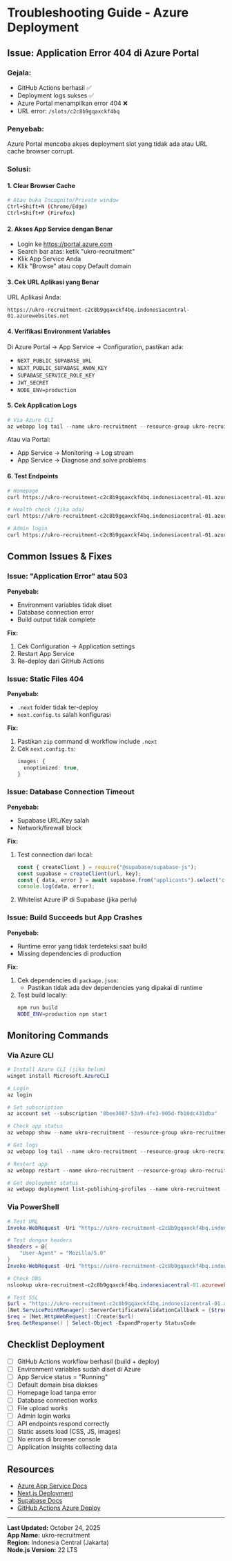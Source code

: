 # Troubleshooting Guide - Azure Deployment

## Issue: Application Error 404 di Azure Portal

### Gejala:

- GitHub Actions berhasil ✅
- Deployment logs sukses ✅
- Azure Portal menampilkan error 404 ❌
- URL error: `/slots/c2c8b9gqaxckf4bq`

### Penyebab:

Azure Portal mencoba akses deployment slot yang tidak ada atau URL cache browser corrupt.

### Solusi:

#### 1. Clear Browser Cache

```bash
# Atau buka Incognito/Private window
Ctrl+Shift+N (Chrome/Edge)
Ctrl+Shift+P (Firefox)
```

#### 2. Akses App Service dengan Benar

- Login ke https://portal.azure.com
- Search bar atas: ketik "ukro-recruitment"
- Klik App Service Anda
- Klik "Browse" atau copy Default domain

#### 3. Cek URL Aplikasi yang Benar

URL Aplikasi Anda:

```
https://ukro-recruitment-c2c8b9gqaxckf4bq.indonesiacentral-01.azurewebsites.net
```

#### 4. Verifikasi Environment Variables

Di Azure Portal → App Service → Configuration, pastikan ada:

- `NEXT_PUBLIC_SUPABASE_URL`
- `NEXT_PUBLIC_SUPABASE_ANON_KEY`
- `SUPABASE_SERVICE_ROLE_KEY`
- `JWT_SECRET`
- `NODE_ENV=production`

#### 5. Cek Application Logs

```powershell
# Via Azure CLI
az webapp log tail --name ukro-recruitment --resource-group ukro-recruitment-rg
```

Atau via Portal:

- App Service → Monitoring → Log stream
- App Service → Diagnose and solve problems

#### 6. Test Endpoints

```bash
# Homepage
curl https://ukro-recruitment-c2c8b9gqaxckf4bq.indonesiacentral-01.azurewebsites.net

# Health check (jika ada)
curl https://ukro-recruitment-c2c8b9gqaxckf4bq.indonesiacentral-01.azurewebsites.net/api/health

# Admin login
curl https://ukro-recruitment-c2c8b9gqaxckf4bq.indonesiacentral-01.azurewebsites.net/admin/login
```

## Common Issues & Fixes

### Issue: "Application Error" atau 503

**Penyebab:**

- Environment variables tidak diset
- Database connection error
- Build output tidak complete

**Fix:**

1. Cek Configuration → Application settings
2. Restart App Service
3. Re-deploy dari GitHub Actions

### Issue: Static Files 404

**Penyebab:**

- `.next` folder tidak ter-deploy
- `next.config.ts` salah konfigurasi

**Fix:**

1. Pastikan `zip` command di workflow include `.next`
2. Cek `next.config.ts`:
   ```typescript
   images: {
     unoptimized: true,
   }
   ```

### Issue: Database Connection Timeout

**Penyebab:**

- Supabase URL/Key salah
- Network/firewall block

**Fix:**

1. Test connection dari local:
   ```javascript
   const { createClient } = require("@supabase/supabase-js");
   const supabase = createClient(url, key);
   const { data, error } = await supabase.from("applicants").select("count");
   console.log(data, error);
   ```
2. Whitelist Azure IP di Supabase (jika perlu)

### Issue: Build Succeeds but App Crashes

**Penyebab:**

- Runtime error yang tidak terdeteksi saat build
- Missing dependencies di production

**Fix:**

1. Cek dependencies di `package.json`:
   - Pastikan tidak ada dev dependencies yang dipakai di runtime
2. Test build locally:
   ```bash
   npm run build
   NODE_ENV=production npm start
   ```

## Monitoring Commands

### Via Azure CLI

```powershell
# Install Azure CLI (jika belum)
winget install Microsoft.AzureCLI

# Login
az login

# Set subscription
az account set --subscription "8bee3087-53a9-4fe3-905d-fb10dc431dba"

# Check app status
az webapp show --name ukro-recruitment --resource-group ukro-recruitment-rg --query state

# Get logs
az webapp log tail --name ukro-recruitment --resource-group ukro-recruitment-rg

# Restart app
az webapp restart --name ukro-recruitment --resource-group ukro-recruitment-rg

# Get deployment status
az webapp deployment list-publishing-profiles --name ukro-recruitment --resource-group ukro-recruitment-rg
```

### Via PowerShell

```powershell
# Test URL
Invoke-WebRequest -Uri "https://ukro-recruitment-c2c8b9gqaxckf4bq.indonesiacentral-01.azurewebsites.net" -Method GET

# Test dengan headers
$headers = @{
    "User-Agent" = "Mozilla/5.0"
}
Invoke-WebRequest -Uri "https://ukro-recruitment-c2c8b9gqaxckf4bq.indonesiacentral-01.azurewebsites.net" -Headers $headers

# Check DNS
nslookup ukro-recruitment-c2c8b9gqaxckf4bq.indonesiacentral-01.azurewebsites.net

# Test SSL
$url = "https://ukro-recruitment-c2c8b9gqaxckf4bq.indonesiacentral-01.azurewebsites.net"
[Net.ServicePointManager]::ServerCertificateValidationCallback = {$true}
$req = [Net.HttpWebRequest]::Create($url)
$req.GetResponse() | Select-Object -ExpandProperty StatusCode
```

## Checklist Deployment

- [ ] GitHub Actions workflow berhasil (build + deploy)
- [ ] Environment variables sudah diset di Azure
- [ ] App Service status = "Running"
- [ ] Default domain bisa diakses
- [ ] Homepage load tanpa error
- [ ] Database connection works
- [ ] File upload works
- [ ] Admin login works
- [ ] API endpoints respond correctly
- [ ] Static assets load (CSS, JS, images)
- [ ] No errors di browser console
- [ ] Application Insights collecting data

## Resources

- [Azure App Service Docs](https://learn.microsoft.com/en-us/azure/app-service/)
- [Next.js Deployment](https://nextjs.org/docs/deployment)
- [Supabase Docs](https://supabase.com/docs)
- [GitHub Actions Azure Deploy](https://github.com/Azure/webapps-deploy)

---

**Last Updated:** October 24, 2025  
**App Name:** ukro-recruitment  
**Region:** Indonesia Central (Jakarta)  
**Node.js Version:** 22 LTS
